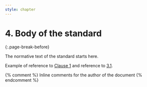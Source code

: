 ```yaml
---
style: chapter
---
```


# 4. Body of the standard
{:.page-break-before}

The normative text of the standard starts here. 

Example of reference to [Clause 1](01.html) and reference to [3.1](03.html#31-definitions).

{% comment %} 
Inline comments for the author of the document
{% endcomment %}
